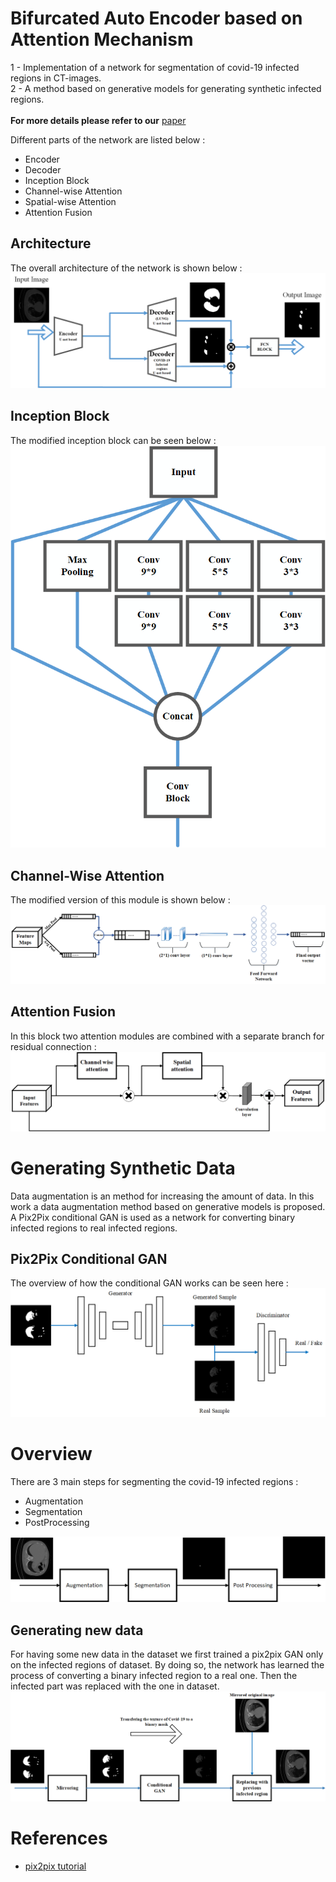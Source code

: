 # Bifurcated Auto Encoder based on Attention Mechanism
1 - Implementation of a network for segmentation of covid-19 infected regions in CT-images. <br>
2 - A method based on generative models for generating synthetic infected regions. <br><br>
**For more details please refer to our** <a href="https://arxiv.org/ftp/arxiv/papers/2108/2108.08895.pdf" target="_top">paper</a>

Different parts of the network are listed below :
- Encoder
- Decoder
- Inception Block
- Channel-wise Attention 
- Spatial-wise Attention
- Attention Fusion

## Architecture
The overall architecture of the network is shown below :
![Alt text](https://github.com/parham-yz/Bifurcated-Auto-Encoder/blob/main/images/network.png "Architecture")

## Inception Block
The modified inception block can be seen below : <br>
![Alt text](https://github.com/parham-yz/Bifurcated-Auto-Encoder/blob/main/images/inception.png "Inception Block")

## Channel-Wise Attention
The modified version of this module is shown below :<br>
![Alt text](https://github.com/parham-yz/Bifurcated-Auto-Encoder/blob/main/images/channel.png "Channel-Wise Attention")

## Attention Fusion
In this block two attention modules are combined with a separate branch for residual connection : <br>
![Alt text](https://github.com/parham-yz/Bifurcated-Auto-Encoder/blob/main/images/fusion.png "Attention Fusion")

# Generating Synthetic Data
Data augmentation is an method for increasing the amount of data. In this work a data augmentation method based on generative models is proposed. A Pix2Pix conditional GAN is used as a network for converting binary infected regions to real infected regions.

## Pix2Pix Conditional GAN
The overview of how the conditional GAN works can be seen here : <br>
![Alt text](https://github.com/parham-yz/Bifurcated-Auto-Encoder/blob/main/images/gan.png "Pix2Pix")


# Overview
There are 3 main steps for segmenting the covid-19 infected regions :
- Augmentation
- Segmentation 
- PostProcessing 

![Alt text](https://github.com/parham-yz/Bifurcated-Auto-Encoder/blob/main/images/overview.png "Overview")

## Generating new data
For having some new data in the dataset we first trained a pix2pix GAN only on the infected regions of dataset. By doing so, the network has learned the process of converting a binary infected region to a real one. Then the infected part was replaced with the one in dataset.
![Alt text](https://github.com/parham-yz/Bifurcated-Auto-Encoder/blob/main/images/replacing.png "Generating new data")

# References 
- <a href="https://machinelearningmastery.com/how-to-develop-a-pix2pix-gan-for-image-to-image-translation/" target="_top">pix2pix tutorial</a>







